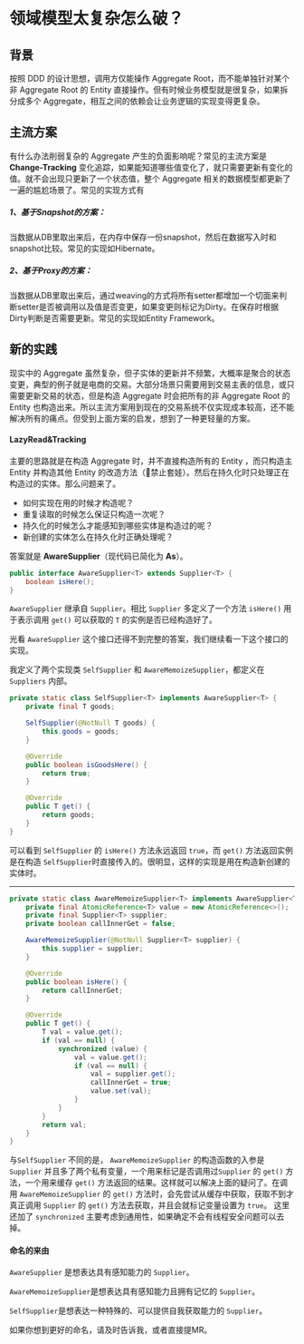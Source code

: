 
# 领域模型太复杂怎么破？

## 背景

按照 DDD 的设计思想，调用方仅能操作 Aggregate Root，而不能单独针对某个非 Aggregate Root 的 Entity 直接操作。但有时候业务模型就是很复杂，如果拆分成多个 Aggregate，相互之间的依赖会让业务逻辑的实现变得更复杂。

## 主流方案

有什么办法削弱复杂的 Aggregate 产生的负面影响呢？常见的主流方案是 **Change-Tracking** 变化追踪，如果能知道哪些值变化了，就只需要更新有变化的值。就不会出现只更新了一个状态值，整个 Aggregate 相关的数据模型都更新了一遍的尴尬场景了。常见的实现方式有

##### 1、基于Snapshot的方案：

当数据从DB里取出来后，在内存中保存一份snapshot，然后在数据写入时和snapshot比较。常见的实现如Hibernate。

##### 2、基于Proxy的方案：

当数据从DB里取出来后，通过weaving的方式将所有setter都增加一个切面来判断setter是否被调用以及值是否变更，如果变更则标记为Dirty。在保存时根据Dirty判断是否需要更新。常见的实现如Entity Framework。



## 新的实践

现实中的 Aggregate 虽然复杂，但子实体的更新并不频繁，大概率是聚合的状态变更，典型的例子就是电商的交易。大部分场景只需要用到交易主表的信息，或只需要更新交易的状态，但是构造 Aggregate 时会把所有的非 Aggregate Root 的 Entity 也构造出来。所以主流方案用到现在的交易系统不仅实现成本较高，还不能解决所有的痛点。但受到上面方案的启发，想到了一种更轻量的方案。

#### LazyRead&Tracking

主要的思路就是在构造 Aggregate 时，并不直接构造所有的 Entity ，而只构造主 Entity 并构造其他 Entity 的改造方法（🚫禁止套娃）。然后在持久化时只处理正在构造过的实体。那么问题来了。

- 如何实现在用的时候才构造呢？
- 重复读取的时候怎么保证只构造一次呢？
- 持久化的时候怎么才能感知到哪些实体是构造过的呢？
- 新创建的实体怎么在持久化时正确处理呢？

答案就是 **AwareSupplier**（现代码已简化为 **As**）。

```Java
public interface AwareSupplier<T> extends Supplier<T> {
    boolean isHere();
}
```

`AwareSupplier` 继承自 `Supplier`。相比 `Supplier` 多定义了一个方法 `isHere()` 用于表示调用 `get()` 可以获取的 `T` 的实例是否已经构造好了。

光看 `AwareSupplier` 这个接口还得不到完整的答案，我们继续看一下这个接口的实现。

我定义了两个实现类 `SelfSupplier` 和 `AwareMemoizeSupplier`，都定义在 `Suppliers` 内部。

```Java
private static class SelfSupplier<T> implements AwareSupplier<T> {
    private final T goods;

    SelfSupplier(@NotNull T goods) {
        this.goods = goods;
    }

    @Override
    public boolean isGoodsHere() {
        return true;
    }

    @Override
    public T get() {
        return goods;
    }
}
```

可以看到 `SelfSupplier` 的 `isHere()` 方法永远返回 `true`，而 `get()` 方法返回实例是在构造 `SelfSupplier`时直接传入的。很明显，这样的实现是用在构造新创建的实体时。

----

```java
private static class AwareMemoizeSupplier<T> implements AwareSupplier<T> {
    private final AtomicReference<T> value = new AtomicReference<>();
    private final Supplier<T> supplier;
    private boolean callInnerGet = false;

    AwareMemoizeSupplier(@NotNull Supplier<T> supplier) {
        this.supplier = supplier;
    }

    @Override
    public boolean isHere() {
        return callInnerGet;
    }

    @Override
    public T get() {
        T val = value.get();
        if (val == null) {
            synchronized (value) {
                val = value.get();
                if (val == null) {
                    val = supplier.get();
                    callInnerGet = true;
                    value.set(val);
                }
            }
        }
        return val;
    }
}
```

与`SelfSupplier` 不同的是， `AwareMemoizeSupplier` 的构造函数的入参是 `Supplier` 并且多了两个私有变量，一个用来标记是否调用过`Supplier` 的 `get()` 方法，一个用来缓存 `get()` 方法返回的结果。这样就可以解决上面的疑问了。在调用 `AwareMemoizeSupplier` 的 `get()` 方法时，会先尝试从缓存中获取，获取不到才真正调用 `Supplier` 的 `get()` 方法去获取，并且会就标记变量设置为 `true`。
这里还加了 `synchronized` 主要考虑到通用性，如果确定不会有线程安全问题可以去掉。

#### 命名的来由

`AwareSupplier` 是想表达具有感知能力的 `Supplier`。

`AwareMemoizeSupplier`是想表达具有感知能力且拥有记忆的 `Supplier`。

`SelfSupplier`是想表达一种特殊的、可以提供自我获取能力的 `Supplier`。

如果你想到更好的命名，请及时告诉我，或者直接提MR。